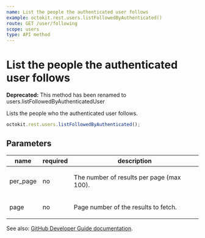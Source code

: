 ```yaml
---
name: List the people the authenticated user follows
example: octokit.rest.users.listFollowedByAuthenticated()
route: GET /user/following
scope: users
type: API method
---
```


# List the people the authenticated user follows

**Deprecated:** This method has been renamed to users.listFollowedByAuthenticatedUser

Lists the people who the authenticated user follows.

```js
octokit.rest.users.listFollowedByAuthenticated();
```

## Parameters

<table>
  <thead>
    <tr>
      <th>name</th>
      <th>required</th>
      <th>description</th>
    </tr>
  </thead>
  <tbody>
    <tr><td>per_page</td><td>no</td><td>

The number of results per page (max 100).

</td></tr>
<tr><td>page</td><td>no</td><td>

Page number of the results to fetch.

</td></tr>
  </tbody>
</table>

See also: [GitHub Developer Guide documentation](https://docs.github.com/enterprise-cloud@latest//rest/reference/users#list-the-people-the-authenticated-user-follows).
